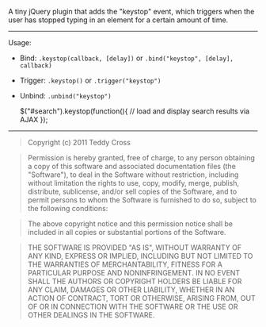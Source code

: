 A tiny jQuery plugin that adds the "keystop" event, which triggers when the user has stopped typing in an element for a certain amount of time.

----

Usage:
 - Bind: `.keystop(callback, [delay])` or `.bind("keystop", [delay], callback)`
 - Trigger: `.keystop()` or `.trigger("keystop")`
 - Unbind: `.unbind("keystop")`

	$("#search").keystop(function(){
		// load and display search results via AJAX
	});

---

>Copyright (c) 2011 Teddy Cross

>Permission is hereby granted, free of charge, to any person obtaining a copy of this software and associated documentation files (the "Software"), to deal in the Software without restriction, including without limitation the rights to use, copy, modify, merge, publish, distribute, sublicense, and/or sell copies of the Software, and to permit persons to whom the Software is furnished to do so, subject to the following conditions:

>The above copyright notice and this permission notice shall be included in all copies or substantial portions of the Software.

>THE SOFTWARE IS PROVIDED "AS IS", WITHOUT WARRANTY OF ANY KIND, EXPRESS OR IMPLIED, INCLUDING BUT NOT LIMITED TO THE WARRANTIES OF MERCHANTABILITY, FITNESS FOR A PARTICULAR PURPOSE AND NONINFRINGEMENT. IN NO EVENT SHALL THE AUTHORS OR COPYRIGHT HOLDERS BE LIABLE FOR ANY CLAIM, DAMAGES OR OTHER LIABILITY, WHETHER IN AN ACTION OF CONTRACT, TORT OR OTHERWISE, ARISING FROM, OUT OF OR IN CONNECTION WITH THE SOFTWARE OR THE USE OR OTHER DEALINGS IN THE SOFTWARE.
